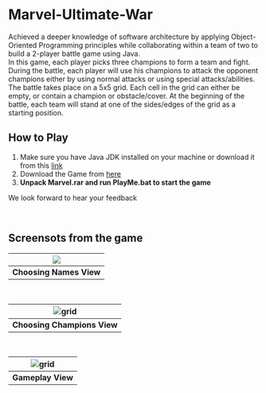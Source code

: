 # Marvel-Ultimate-War


Achieved a deeper knowledge of software architecture by applying Object-Oriented Programming principles while
collaborating within a team of two to build a 2-player battle game using Java.\
In this game, each player picks three champions to form a team and fight.
During the battle, each player will use his champions to attack the opponent champions either by using normal attacks or using special attacks/abilities.\
The battle takes place on a 5x5 grid. Each cell in the grid can either be empty, or contain a champion or obstacle/cover. At the beginning of the battle, each team will stand at one of the sides/edges of the grid as a starting position.



## How to Play
1. Make sure you have Java JDK installed on your machine or download it from this [link](https://www.oracle.com/java/technologies/downloads/)
2. Download the Game from [here](https://github.com/3laaHisham/Marvel-Ultimate-War/releases/download/v1.0/Marvel.rar)
3. **Unpack Marvel.rar and run PlayMe.bat to start the game**

We look forward to hear your feedback

<br>

## Screensots from the game
| <img src="https://github.com/3laaHisham/Marvel-Ultimate-War/releases/download/Images/ChooseNamesView.jpg"> |
|:--:| 
| **Choosing Names View** |

<br>

| ![grid](https://github.com/3laaHisham/Marvel-Ultimate-War/releases/download/Images/ChooseChampionsView.jpg) |
| :--: |
| **Choosing Champions View** |

<br>

| ![grid](https://github.com/3laaHisham/Marvel-Ultimate-War/releases/download/Images/GameView.jpg) |
| :--: |
| **Gameplay View** |

<br>

